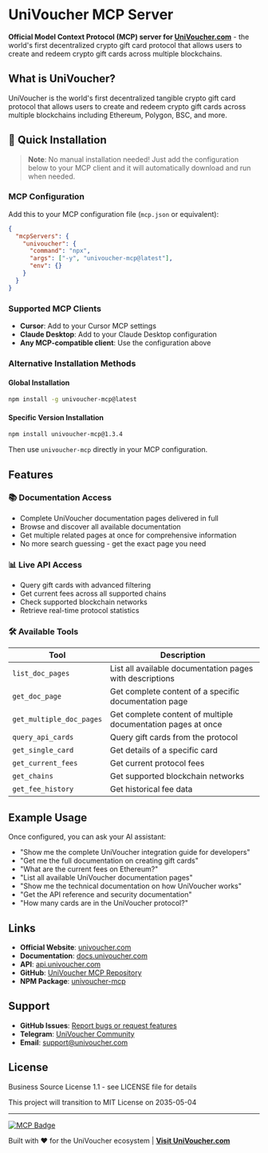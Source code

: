 # UniVoucher MCP Server

**Official Model Context Protocol (MCP) server for [UniVoucher.com](https://univoucher.com)** - the world's first decentralized crypto gift card protocol that allows users to create and redeem crypto gift cards across multiple blockchains.


## What is UniVoucher?

UniVoucher is the world's first decentralized tangible crypto gift card protocol that allows users to create and redeem crypto gift cards across multiple blockchains including Ethereum, Polygon, BSC, and more.

## 🚀 Quick Installation

> **Note**: No manual installation needed! Just add the configuration below to your MCP client and it will automatically download and run when needed.

### MCP Configuration

Add this to your MCP configuration file (`mcp.json` or equivalent):

```json
{
  "mcpServers": {
    "univoucher": {
      "command": "npx",
      "args": ["-y", "univoucher-mcp@latest"],
      "env": {}
    }
  }
}
```

### Supported MCP Clients

- **Cursor**: Add to your Cursor MCP settings
- **Claude Desktop**: Add to your Claude Desktop configuration
- **Any MCP-compatible client**: Use the configuration above

### Alternative Installation Methods

#### Global Installation
```bash
npm install -g univoucher-mcp@latest
```

#### Specific Version Installation
```bash
npm install univoucher-mcp@1.3.4
```

Then use `univoucher-mcp` directly in your MCP configuration.

## Features

### 📚 Documentation Access
- Complete UniVoucher documentation pages delivered in full
- Browse and discover all available documentation
- Get multiple related pages at once for comprehensive information
- No more search guessing - get the exact page you need

### 📊 Live API Access
- Query gift cards with advanced filtering
- Get current fees across all supported chains
- Check supported blockchain networks
- Retrieve real-time protocol statistics

### 🛠️ Available Tools

| Tool | Description |
|------|-------------|
| `list_doc_pages` | List all available documentation pages with descriptions |
| `get_doc_page` | Get complete content of a specific documentation page |
| `get_multiple_doc_pages` | Get complete content of multiple documentation pages at once |
| `query_api_cards` | Query gift cards from the protocol |
| `get_single_card` | Get details of a specific card |
| `get_current_fees` | Get current protocol fees |
| `get_chains` | Get supported blockchain networks |
| `get_fee_history` | Get historical fee data |

## Example Usage

Once configured, you can ask your AI assistant:

- "Show me the complete UniVoucher integration guide for developers"
- "Get me the full documentation on creating gift cards"
- "What are the current fees on Ethereum?"
- "List all available UniVoucher documentation pages"
- "Show me the technical documentation on how UniVoucher works"
- "Get the API reference and security documentation"
- "How many cards are in the UniVoucher protocol?"

## Links

- **Official Website**: [univoucher.com](https://univoucher.com)
- **Documentation**: [docs.univoucher.com](https://docs.univoucher.com)
- **API**: [api.univoucher.com](https://api.univoucher.com)
- **GitHub**: [UniVoucher MCP Repository](https://github.com/UniVoucher/UniVoucher-MCP)
- **NPM Package**: [univoucher-mcp](https://www.npmjs.com/package/univoucher-mcp)

## Support

- **GitHub Issues**: [Report bugs or request features](https://github.com/UniVoucher/UniVoucher-MCP/issues)
- **Telegram**: [UniVoucher Community](https://t.me/univoucher)
- **Email**: support@univoucher.com

## License

Business Source License 1.1 - see LICENSE file for details

This project will transition to MIT License on 2035-05-04

---

[![MCP Badge](https://lobehub.com/badge/mcp/univoucher-univoucher-mcp)](https://lobehub.com/mcp/univoucher-univoucher-mcp)

Built with ❤️ for the UniVoucher ecosystem | **[Visit UniVoucher.com](https://univoucher.com)** 